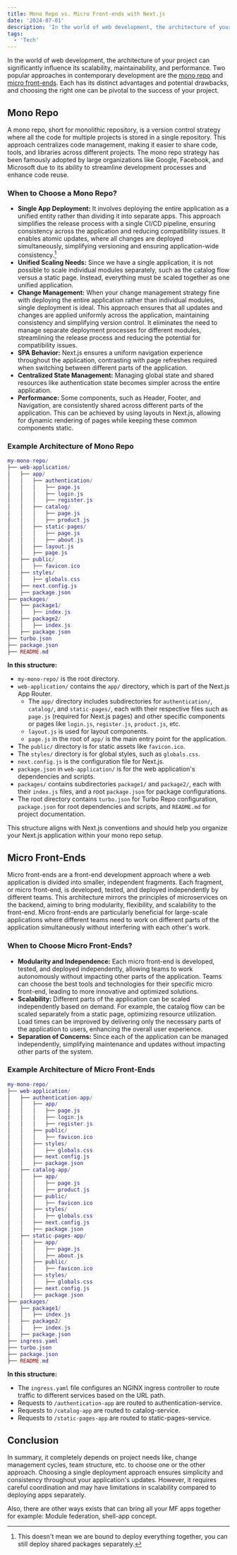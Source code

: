 ```yaml
---
title: Mono Repo vs. Micro Front-ends with Next.js
date: '2024-07-01'
description: 'In the world of web development, the architecture of your project can significantly influence its scalability, maintainability, and performance.'
tags:
  - 'Tech'
---
```


In the world of web development, the architecture of your project can significantly influence its scalability, maintainability, and performance. Two popular approaches in contemporary development are the [mono repo](#mono-repo) and [micro front-ends](#micro-front-ends). Each has its distinct advantages and potential drawbacks, and choosing the right one can be pivotal to the success of your project.

## Mono Repo

A mono repo, short for monolithic repository, is a version control strategy where all the code for multiple projects is stored in a single repository. This approach centralizes code management, making it easier to share code, tools, and libraries across different projects. The mono repo strategy has been famously adopted by large organizations like Google, Facebook, and Microsoft due to its ability to streamline development processes and enhance code reuse.

### When to Choose a Mono Repo?

- **Single App Deployment:** It involves deploying the entire application as a unified entity rather than dividing it into separate apps. This approach simplifies the release process with a single CI/CD pipeline, ensuring consistency across the application and reducing compatibility issues. It enables atomic updates, where all changes are deployed simultaneously, simplifying versioning and ensuring application-wide consistency.[^1]
- **Unified Scaling Needs:** Since we have a single application, it is not possible to scale individual modules separately, such as the catalog flow versus a static page. Instead, everything must be scaled together as one unified application.
- **Change Management:** When your change management strategy fine with deploying the entire application rather than individual modules, single deployment is ideal. This approach ensures that all updates and changes are applied uniformly across the application, maintaining consistency and simplifying version control. It eliminates the need to manage separate deployment processes for different modules, streamlining the release process and reducing the potential for compatibility issues.
- **SPA Behavior:** Next.js ensures a uniform navigation experience throughout the application, contrasting with page refreshes required when switching between different parts of the application.
- **Centralized State Management:** Managing global state and shared resources like authentication state becomes simpler across the entire application.
- **Performance:** Some components, such as Header, Footer, and Navigation, are consistently shared across different parts of the application. This can be achieved by using layouts in Next.js, allowing for dynamic rendering of pages while keeping these common components static.

### Example Architecture of Mono Repo

```lua
my-mono-repo/
├── web-application/
│   ├── app/
│   │   ├── authentication/
│   │   │   ├── page.js
│   │   │   ├── login.js
│   │   │   ├── register.js
│   │   ├── catalog/
│   │   │   ├── page.js
│   │   │   ├── product.js
│   │   ├── static-pages/
│   │   │   ├── page.js
│   │   │   ├── about.js
│   │   ├── layout.js
│   │   ├── page.js
│   ├── public/
│   │   ├── favicon.ico
│   ├── styles/
│   │   ├── globals.css
│   ├── next.config.js
│   ├── package.json
├── packages/
│   ├── package1/
│   │   ├── index.js
│   ├── package2/
│   │   ├── index.js
│   ├── package.json
├── turbo.json
├── package.json
├── README.md
```

**In this structure:**

- `my-mono-repo/` is the root directory.
- `web-application/` contains the `app/` directory, which is part of the Next.js App Router.
  - The `app/` directory includes subdirectories for `authentication/`, `catalog/`, and `static-pages/`, each with their respective files such as `page.js` (required for Next.js pages) and other specific components or pages like `login.js`, `register.js`, `product.js`, etc.
  - `layout.js` is used for layout components.
  - `page.js` in the root of `app/` is the main entry point for the application.
- The `public/` directory is for static assets like `favicon.ico`.
- The `styles/` directory is for global styles, such as `globals.css`.
- `next.config.js` is the configuration file for Next.js.
- `package.json` in `web-application/` is for the web application's dependencies and scripts.
- `packages/` contains subdirectories `package1/` and `package2/`, each with their `index.js` files, and a root `package.json` for package configurations.
- The root directory contains `turbo.json` for Turbo Repo configuration, `package.json` for root dependencies and scripts, and `README.md` for project documentation.

This structure aligns with Next.js conventions and should help you organize your Next.js application within your mono repo setup.

## Micro Front-Ends

Micro front-ends are a front-end development approach where a web application is divided into smaller, independent fragments. Each fragment, or micro front-end, is developed, tested, and deployed independently by different teams. This architecture mirrors the principles of microservices on the backend, aiming to bring modularity, flexibility, and scalability to the front-end. Micro front-ends are particularly beneficial for large-scale applications where different teams need to work on different parts of the application simultaneously without interfering with each other's work.

### When to Choose Micro Front-Ends?

- **Modularity and Independence:** Each micro front-end is developed, tested, and deployed independently, allowing teams to work autonomously without impacting other parts of the application. Teams can choose the best tools and technologies for their specific micro front-end, leading to more innovative and optimized solutions.
- **Scalability:** Different parts of the application can be scaled independently based on demand. For example, the catalog flow can be scaled separately from a static page, optimizing resource utilization. Load times can be improved by delivering only the necessary parts of the application to users, enhancing the overall user experience.
- **Separation of Concerns:** Since each of the application can be managed independently, simplifying maintenance and updates without impacting other parts of the system.

### Example Architecture of Micro Front-Ends

```lua
my-mono-repo/
├── web-application/
│   ├── authentication-app/
│   │   ├── app/
│   │   │   ├── page.js
│   │   │   ├── login.js
│   │   │   ├── register.js
│   │   ├── public/
│   │   │   ├── favicon.ico
│   │   ├── styles/
│   │   │   ├── globals.css
│   │   ├── next.config.js
│   │   ├── package.json
│   ├── catalog-app/
│   │   ├── app/
│   │   │   ├── page.js
│   │   │   ├── product.js
│   │   ├── public/
│   │   │   ├── favicon.ico
│   │   ├── styles/
│   │   │   ├── globals.css
│   │   ├── next.config.js
│   │   ├── package.json
│   ├── static-pages-app/
│   │   ├── app/
│   │   │   ├── page.js
│   │   │   ├── about.js
│   │   ├── public/
│   │   │   ├── favicon.ico
│   │   ├── styles/
│   │   │   ├── globals.css
│   │   ├── next.config.js
│   │   ├── package.json
├── packages/
│   ├── package1/
│   │   ├── index.js
│   ├── package2/
│   │   ├── index.js
│   ├── package.json
├── ingress.yaml
├── turbo.json
├── package.json
├── README.md
```

**In this structure:**

- The `ingress.yaml` file configures an NGINX ingress controller to route traffic to different services based on the URL path.
- Requests to `/authentication-app` are routed to authentication-service.
- Requests to `/catalog-app` are routed to catalog-service.
- Requests to `/static-pages-app` are routed to static-pages-service.

## Conclusion

In summary, it completely depends on project needs like, change management cycles, team structure, etc. to choose one or the other approach. Choosing a single deployment approach ensures simplicity and consistency throughout your application's updates. However, it requires careful coordination and may have limitations in scalability compared to deploying apps separately.

Also, there are other ways exists that can bring all your MF apps together for example: Module federation, shell-app concept.

[^1]: This doesn't mean we are bound to deploy everything together, you can still deploy shared packages separately.
